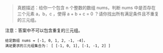 > 真题描述：给你一个包含 n 个整数的数组 nums，判断 nums 中是否存在三个元素 a，b，c ，使得 a + b + c = 0 ？请你找出所有满足条件且不重复的三元组。


注意：答案中不可以包含重复的三元组。

```
给定数组 nums = [-1, 0, 1, 2, -1, -4]， 
满足要求的三元组集合为： [ [-1, 0, 1], [-1, -1, 2] ]
```